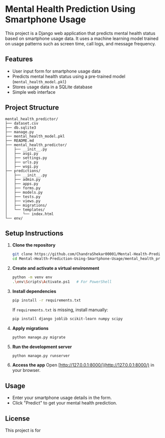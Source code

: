 # Mental Health Prediction Using Smartphone Usage

This project is a Django web application that predicts mental health status based on smartphone usage data. It uses a machine learning model trained on usage patterns such as screen time, call logs, and message frequency.

## Features

- User input form for smartphone usage data
- Predicts mental health status using a pre-trained model (`mental_health_model.pkl`)
- Stores usage data in a SQLite database
- Simple web interface

## Project Structure

```
mental_health_predictor/
├── dataset.csv
├── db.sqlite3
├── manage.py
├── mental_health_model.pkl
├── README.md
├── mental_health_predictor/
│   ├── __init__.py
│   ├── asgi.py
│   ├── settings.py
│   ├── urls.py
│   ├── wsgi.py
├── predictions/
│   ├── __init__.py
│   ├── admin.py
│   ├── apps.py
│   ├── forms.py
│   ├── models.py
│   ├── tests.py
│   ├── views.py
│   ├── migrations/
│   └── templates/
│       └── index.html
└── env/
```

## Setup Instructions

1. **Clone the repository**
   ```sh
   git clone https://github.com/ChandraShekar00001/Mental-Health-Prediction-Using-Smartphone-Usage.git
   cd Mental-Health-Prediction-Using-Smartphone-Usage/mental_health_predictor
   ```

2. **Create and activate a virtual environment**
   ```sh
   python -m venv env
   .\env\Scripts\Activate.ps1   # For PowerShell
   ```

3. **Install dependencies**
   ```sh
   pip install -r requirements.txt
   ```
   If `requirements.txt` is missing, install manually:
   ```sh
   pip install django joblib scikit-learn numpy scipy
   ```

4. **Apply migrations**
   ```sh
   python manage.py migrate
   ```

5. **Run the development server**
   ```sh
   python manage.py runserver
   ```

6. **Access the app**
   Open [http://127.0.0.1:8000/](http://127.0.0.1:8000/) in your browser.

## Usage

- Enter your smartphone usage details in the form.
- Click "Predict" to get your mental health prediction.

## License

This project is for
